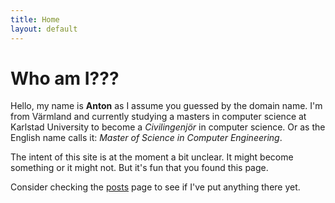 ```yaml
---
title: Home
layout: default
---
```



# Who am I???


Hello, my name is **Anton** as I assume you guessed by the domain name. 
I'm from Värmland and currently studying a masters in computer science at Karlstad University to become a _Civilingenjör_ in computer science. 
Or as the English name calls it: _Master of Science in Computer Engineering_. 

The intent of this site is at the moment a bit unclear. 
It might become something or it might not.
But it's fun that you found this page. 

Consider checking the <a href="/posts.html">posts</a> page to see if I've put anything there yet.
